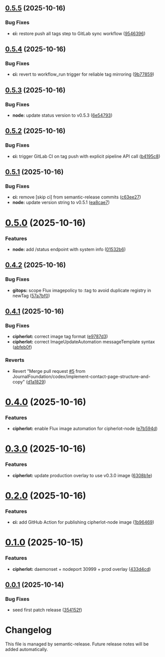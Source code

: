## [0.5.5](https://github.com/JournalFoundation/cipherlot/compare/v0.5.4...v0.5.5) (2025-10-16)


### Bug Fixes

* **ci:** restore push all tags step to GitLab sync workflow ([9546396](https://github.com/JournalFoundation/cipherlot/commit/9546396cecb62f35ccf0fc2fe6254f7e27518f2f))

## [0.5.4](https://github.com/JournalFoundation/cipherlot/compare/v0.5.3...v0.5.4) (2025-10-16)


### Bug Fixes

* **ci:** revert to workflow_run trigger for reliable tag mirroring ([9b77859](https://github.com/JournalFoundation/cipherlot/commit/9b7785957fed1c68fafd4045540a107c7676568b))

## [0.5.3](https://github.com/JournalFoundation/cipherlot/compare/v0.5.2...v0.5.3) (2025-10-16)


### Bug Fixes

* **node:** update status version to v0.5.3 ([6e54793](https://github.com/JournalFoundation/cipherlot/commit/6e547939f0ce7088ab43c26f4245ff2c7d381856))

## [0.5.2](https://github.com/JournalFoundation/cipherlot/compare/v0.5.1...v0.5.2) (2025-10-16)


### Bug Fixes

* **ci:** trigger GitLab CI on tag push with explicit pipeline API call ([b4195c8](https://github.com/JournalFoundation/cipherlot/commit/b4195c89590bb83b4a8f7bf6b6a42b242733a4f4))

## [0.5.1](https://github.com/JournalFoundation/cipherlot/compare/v0.5.0...v0.5.1) (2025-10-16)


### Bug Fixes

* **ci:** remove [skip ci] from semantic-release commits ([c63ee27](https://github.com/JournalFoundation/cipherlot/commit/c63ee2764c76a97ae73cd49dfd9a6423e196a8d0))
* **node:** update version string to v0.5.1 ([ea8cae7](https://github.com/JournalFoundation/cipherlot/commit/ea8cae75d7780eb48ad13b224fa8f19bde05e9d1))

# [0.5.0](https://github.com/JournalFoundation/cipherlot/compare/v0.4.2...v0.5.0) (2025-10-16)


### Features

* **node:** add /status endpoint with system info ([01532b6](https://github.com/JournalFoundation/cipherlot/commit/01532b6ad52fa009f759ce542f6214a22378a323))

## [0.4.2](https://github.com/JournalFoundation/cipherlot/compare/v0.4.1...v0.4.2) (2025-10-16)


### Bug Fixes

* **gitops:** scope Flux imagepolicy to :tag to avoid duplicate registry in newTag ([57a7bf0](https://github.com/JournalFoundation/cipherlot/commit/57a7bf061767d076746830fb914549c0cb183b41))

## [0.4.1](https://github.com/JournalFoundation/cipherlot/compare/v0.4.0...v0.4.1) (2025-10-16)


### Bug Fixes

* **cipherlot:** correct image tag format ([e9787d3](https://github.com/JournalFoundation/cipherlot/commit/e9787d3392a9d8d2613bf9274a86941b709be318))
* **cipherlot:** correct ImageUpdateAutomation messageTemplate syntax ([abfeb0f](https://github.com/JournalFoundation/cipherlot/commit/abfeb0fdb93e2622cf593a60ee103d5c26d15351))


### Reverts

* Revert "Merge pull request [#5](https://github.com/JournalFoundation/cipherlot/issues/5) from JournalFoundation/codex/implement-contact-page-structure-and-copy" ([d1a1829](https://github.com/JournalFoundation/cipherlot/commit/d1a18295ca13180ce9fc8acc2f9e0c6077f71895))

# [0.4.0](https://github.com/JournalFoundation/cipherlot/compare/v0.3.2...v0.4.0) (2025-10-16)


### Features

* **cipherlot:** enable Flux image automation for cipherlot-node ([e7b594d](https://github.com/JournalFoundation/cipherlot/commit/e7b594d52ba5572aa1a08ca04eb572e662d00052))

# [0.3.0](https://github.com/JournalFoundation/cipherlot/compare/v0.2.0...v0.3.0) (2025-10-16)


### Features

* **cipherlot:** update production overlay to use v0.3.0 image ([6308b1e](https://github.com/JournalFoundation/cipherlot/commit/6308b1e11cbc7a11fb5a13f6cdc06ebf75498291))

# [0.2.0](https://github.com/JournalFoundation/cipherlot/compare/v0.1.0...v0.2.0) (2025-10-16)


### Features

* **ci:** add GitHub Action for publishing cipherlot-node image ([1b96469](https://github.com/JournalFoundation/cipherlot/commit/1b964698f7ec8e2bec4caea217eba9d727ecd717))

# [0.1.0](https://github.com/JournalFoundation/cipherlot/compare/v0.0.1...v0.1.0) (2025-10-15)


### Features

* **cipherlot:** daemonset + nodeport 30999 + prod overlay ([433d4cd](https://github.com/JournalFoundation/cipherlot/commit/433d4cd5fd559b4a23df23dcc7841087ec666fd6))

## [0.0.1](https://github.com/JournalFoundation/cipherlot/compare/v0.0.0...v0.0.1) (2025-10-14)


### Bug Fixes

* seed first patch release ([354152f](https://github.com/JournalFoundation/cipherlot/commit/354152f2c2cbe91e1c98ab1d583622054c1ae83d))

# Changelog

This file is managed by semantic-release. Future release notes will be added automatically.
